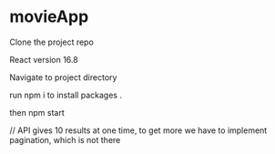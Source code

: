 # movieApp

Clone the project repo

React version 16.8

Navigate to project directory

run npm i to install packages .

then npm start


// API gives 10 results at one time, to get more we have to implement pagination, which is not there
